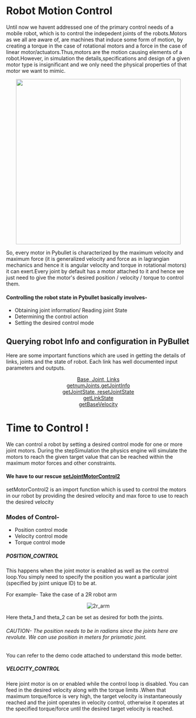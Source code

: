 # Robot Motion Control

Until now we havent addressed one of the primary control needs of a mobile robot, which is to control the indepedent joints of the robots.Motors as we all are aware of, are machines that induce some form of motion, by creating a torque in the case of rotational motors and a force in the case of linear motor/actuators.Thus,motors are the motion causing elements of a robot.However, in simulation the details,specifications and design of a given motor type is insignificant and we only need the physical properties of that motor we want to mimic.             
                                   <p align="center">
                                   <img src="https://user-images.githubusercontent.com/88087656/128511757-72278964-4ee9-408b-9b1f-def5eb93ba8c.gif" width="450" height="450" />
                                   </p>
        
                                 
So, every motor in Pybullet is characterized by the maximum velocity and maximum force (it is generalized velocity and force as in lagrangian mechanics and hence it is angular velocity and torque in rotational motors) it can exert.Every joint by default has a motor attached to it and hence we just need to give the motor's desired position / velocity / torque to control them.

#### Controlling the robot state in Pybullet basically involves-
- Obtaining joint information/ Reading joint State
- Determining the control action
- Setting the desired control mode

## Querying robot Info and configuration in PyBullet

Here are some important functions which are used in getting the details of links, joints and the state of robot. Each link has well documented input parameters and outputs.<br />
                                     <p align="center">
                                     [Base, Joint, Links](https://docs.google.com/document/d/10sXEhzFRSnvFcl3XxNGhnD4N2SedqwdAvK3dsihxVUA/preview#heading=h.e27vav9dy7v6)<br />
                                     [getnumJoints,getJointInfo](https://docs.google.com/document/d/10sXEhzFRSnvFcl3XxNGhnD4N2SedqwdAvK3dsihxVUA/preview#heading=h.la294ocbo43o) <br />
                          [getJointState, resetJointState](https://docs.google.com/document/d/10sXEhzFRSnvFcl3XxNGhnD4N2SedqwdAvK3dsihxVUA/preview#heading=h.p3s2oveabizm) <br />
  [getLinkState](https://docs.google.com/document/d/10sXEhzFRSnvFcl3XxNGhnD4N2SedqwdAvK3dsihxVUA/preview#heading=h.3v8gjd1epcrt) <br />
  [getBaseVelocity](https://docs.google.com/document/d/10sXEhzFRSnvFcl3XxNGhnD4N2SedqwdAvK3dsihxVUA/preview#heading=h.4vxw9j7piyjd) <br />
                                     </p>   
                                     
# Time to Control !                             
We can control a robot by setting a desired control mode for one or more joint motors. During the stepSimulation the physics engine will simulate the motors to reach the given target value that can be reached within the maximum motor forces and other constraints. 
                                    
#### We have to our rescue [setJointMotorControl2](https://docs.google.com/document/d/10sXEhzFRSnvFcl3XxNGhnD4N2SedqwdAvK3dsihxVUA/preview#heading=h.jxof6bt5vhut)
setMotorControl2 is an import function which is used to control the motors in our robot by providing the desired velocity and max force to use to reach the desired velocity

### Modes of Control-
* Position control mode
* Velocity control mode
* Torque control mode

##### POSITION_CONTROL 
This happens when the joint motor is enabled as well as the control loop.You simply need to specify the position you want a particular joint (specified by joint unique ID) to be at. 

For example- Take the case of a 2R robot arm <p align="center">
![2r_arm](https://user-images.githubusercontent.com/88087656/128523942-1121220e-7486-4950-a6c7-faaf451c0432.png)
<p />

Here theta_1 and theta_2 can be set as desired for both the joints.
###### CAUTION- The position needs to be in radians since the joints here are revolute. We can use position in meters for prismatic joint.
You can refer to the demo code attached to understand this mode better.

##### VELOCITY_CONTROL
Here joint motor is on or enabled while the control loop is disabled. You can feed in the desired velocity along with the torque limits .When that maximum torque/force is very high, the target velocity is instantaneously reached and the joint operates in velocity control, otherwise it operates at the specified torque/force until the desired target velocity is reached.







                                                
 
                                                 
                                                 
                                                 
                                                 

